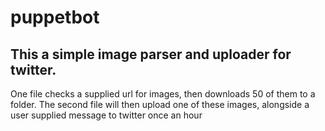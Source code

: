 # puppetbot
## This a simple image parser and uploader for twitter. 
One file checks a supplied url for images, then downloads 50 of them to a folder. The second file will then upload one of these images, alongside a user supplied message to twitter once an hour
